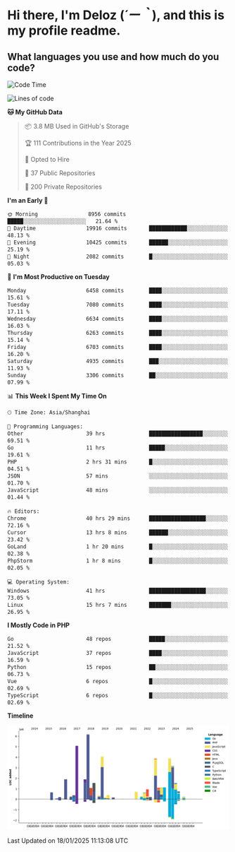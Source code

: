 # **Hi there, I'm Deloz (*´ー｀*), and this is my profile readme.**

## **What languages you use and how much do you code?**

<!--START_SECTION:waka-->
![Code Time](http://img.shields.io/badge/Code%20Time-5%2C537%20hrs%2057%20mins-blue)

![Lines of code](https://img.shields.io/badge/From%20Hello%20World%20I%27ve%20Written-43.9%20million%20lines%20of%20code-blue)

**🐱 My GitHub Data** 

> 📦 3.8 MB Used in GitHub's Storage 
 > 
> 🏆 111 Contributions in the Year 2025
 > 
> 💼 Opted to Hire
 > 
> 📜 37 Public Repositories 
 > 
> 🔑 200 Private Repositories 
 > 
**I'm an Early 🐤** 

```text
🌞 Morning                8956 commits        █████░░░░░░░░░░░░░░░░░░░░   21.64 % 
🌆 Daytime                19916 commits       ████████████░░░░░░░░░░░░░   48.13 % 
🌃 Evening                10425 commits       ██████░░░░░░░░░░░░░░░░░░░   25.19 % 
🌙 Night                  2082 commits        █░░░░░░░░░░░░░░░░░░░░░░░░   05.03 % 
```
📅 **I'm Most Productive on Tuesday** 

```text
Monday                   6458 commits        ████░░░░░░░░░░░░░░░░░░░░░   15.61 % 
Tuesday                  7080 commits        ████░░░░░░░░░░░░░░░░░░░░░   17.11 % 
Wednesday                6634 commits        ████░░░░░░░░░░░░░░░░░░░░░   16.03 % 
Thursday                 6263 commits        ████░░░░░░░░░░░░░░░░░░░░░   15.14 % 
Friday                   6703 commits        ████░░░░░░░░░░░░░░░░░░░░░   16.20 % 
Saturday                 4935 commits        ███░░░░░░░░░░░░░░░░░░░░░░   11.93 % 
Sunday                   3306 commits        ██░░░░░░░░░░░░░░░░░░░░░░░   07.99 % 
```


📊 **This Week I Spent My Time On** 

```text
🕑︎ Time Zone: Asia/Shanghai

💬 Programming Languages: 
Other                    39 hrs              █████████████████░░░░░░░░   69.51 % 
Go                       11 hrs              █████░░░░░░░░░░░░░░░░░░░░   19.61 % 
PHP                      2 hrs 31 mins       █░░░░░░░░░░░░░░░░░░░░░░░░   04.51 % 
JSON                     57 mins             ░░░░░░░░░░░░░░░░░░░░░░░░░   01.70 % 
JavaScript               48 mins             ░░░░░░░░░░░░░░░░░░░░░░░░░   01.44 % 

🔥 Editors: 
Chrome                   40 hrs 29 mins      ██████████████████░░░░░░░   72.16 % 
Cursor                   13 hrs 8 mins       ██████░░░░░░░░░░░░░░░░░░░   23.42 % 
GoLand                   1 hr 20 mins        █░░░░░░░░░░░░░░░░░░░░░░░░   02.38 % 
PhpStorm                 1 hr 8 mins         █░░░░░░░░░░░░░░░░░░░░░░░░   02.05 % 

💻 Operating System: 
Windows                  41 hrs              ██████████████████░░░░░░░   73.05 % 
Linux                    15 hrs 7 mins       ███████░░░░░░░░░░░░░░░░░░   26.95 % 
```

**I Mostly Code in PHP** 

```text
Go                       48 repos            █████░░░░░░░░░░░░░░░░░░░░   21.52 % 
JavaScript               37 repos            ████░░░░░░░░░░░░░░░░░░░░░   16.59 % 
Python                   15 repos            ██░░░░░░░░░░░░░░░░░░░░░░░   06.73 % 
Vue                      6 repos             █░░░░░░░░░░░░░░░░░░░░░░░░   02.69 % 
TypeScript               6 repos             █░░░░░░░░░░░░░░░░░░░░░░░░   02.69 % 
```



**Timeline**

![Lines of Code chart](https://raw.githubusercontent.com/deloz/deloz/main/assets/bar_graph.png)


 Last Updated on 18/01/2025 11:13:08 UTC
<!--END_SECTION:waka-->
